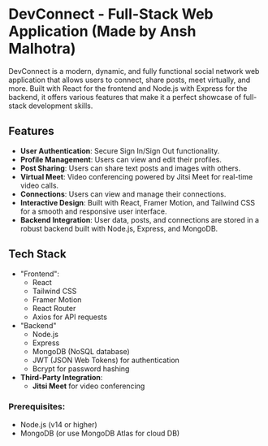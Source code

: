 # DevConnect - Full-Stack Web Application (Made by Ansh Malhotra)

DevConnect is a modern, dynamic, and fully functional social network web application that allows users to connect, share posts, meet virtually, and more. Built with React for the frontend and Node.js with Express for the backend, it offers various features that make it a perfect showcase of full-stack development skills.

## Features
- **User Authentication**: Secure Sign In/Sign Out functionality.
- **Profile Management**: Users can view and edit their profiles.
- **Post Sharing**: Users can share text posts and images with others.
- **Virtual Meet**: Video conferencing powered by Jitsi Meet for real-time video calls.
- **Connections**: Users can view and manage their connections.
- **Interactive Design**: Built with React, Framer Motion, and Tailwind CSS for a smooth and responsive user interface.
- **Backend Integration**: User data, posts, and connections are stored in a robust backend built with Node.js, Express, and MongoDB.

## Tech Stack
- "Frontend":
  - React
  - Tailwind CSS
  - Framer Motion
  - React Router
  - Axios for API requests
- "Backend"
  - Node.js
  - Express
  - MongoDB (NoSQL database)
  - JWT (JSON Web Tokens) for authentication
  - Bcrypt for password hashing
- **Third-Party Integration**:
  - **Jitsi Meet** for video conferencing



### Prerequisites:
- Node.js (v14 or higher)
- MongoDB (or use MongoDB Atlas for cloud DB)



